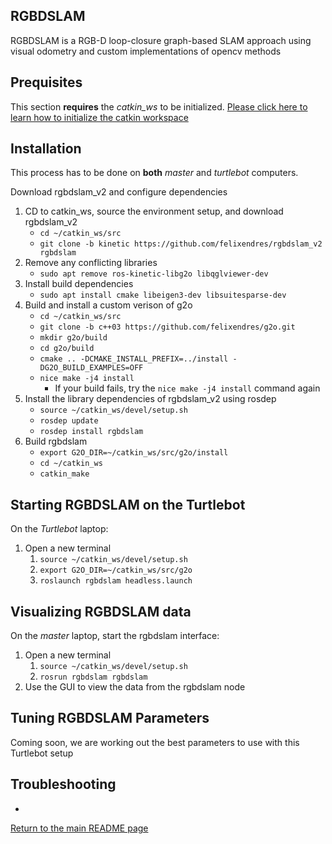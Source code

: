 ## RGBDSLAM
RGBDSLAM is a RGB-D loop-closure graph-based SLAM approach using visual odometry and custom implementations of opencv methods

## Prequisites
This section **requires** the *catkin_ws* to be initialized.
[Please click here to learn how to initialize the catkin workspace](08-Catkin_Workspace.md)

## Installation
This process has to be done on __both__ _master_ and _turtlebot_ computers.  

Download rgbdslam_v2 and configure dependencies
1. CD to catkin_ws, source the environment setup, and download rgbdslam_v2
    * `cd ~/catkin_ws/src`
    * `git clone -b kinetic https://github.com/felixendres/rgbdslam_v2 rgbdslam`
2. Remove any conflicting libraries
    * `sudo apt remove ros-kinetic-libg2o libqglviewer-dev`
3. Install build dependencies
    * `sudo apt install cmake libeigen3-dev libsuitesparse-dev`
3. Build and install a custom verison of g2o
    * `cd ~/catkin_ws/src`
    * `git clone -b c++03 https://github.com/felixendres/g2o.git`
    * `mkdir g2o/build`
    * `cd g2o/build`
    * `cmake .. -DCMAKE_INSTALL_PREFIX=../install -DG2O_BUILD_EXAMPLES=OFF`
    * `nice make -j4 install`
      * If your build fails, try the `nice make -j4 install` command again
4. Install the library dependencies of rgbdslam_v2 using rosdep
    * `source ~/catkin_ws/devel/setup.sh`
    * `rosdep update`
    * `rosdep install rgbdslam`
5. Build rgbdslam
    * `export G2O_DIR=~/catkin_ws/src/g2o/install`
    * `cd ~/catkin_ws`
    * `catkin_make`

## Starting RGBDSLAM on the Turtlebot
On the _Turtlebot_ laptop:  
1. Open a new terminal
    1. `source ~/catkin_ws/devel/setup.sh`
    2. `export G2O_DIR=~/catkin_ws/src/g2o`
    3. `roslaunch rgbdslam headless.launch`

## Visualizing RGBDSLAM data
On the _master_ laptop, start the rgbdslam interface:
1. Open a new terminal
    1. `source ~/catkin_ws/devel/setup.sh`
    2. `rosrun rgbdslam rgbdslam`
2. Use the GUI to view the data from the rgbdslam node

## Tuning RGBDSLAM Parameters
Coming soon, we are working out the best parameters to use with this Turtlebot setup


## Troubleshooting
-

 

[Return to the main README page](/README.md)
